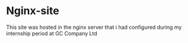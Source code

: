 # Nginx-site
This site was hosted in the nginx server that i had configured during my internship period at GC Company Ltd